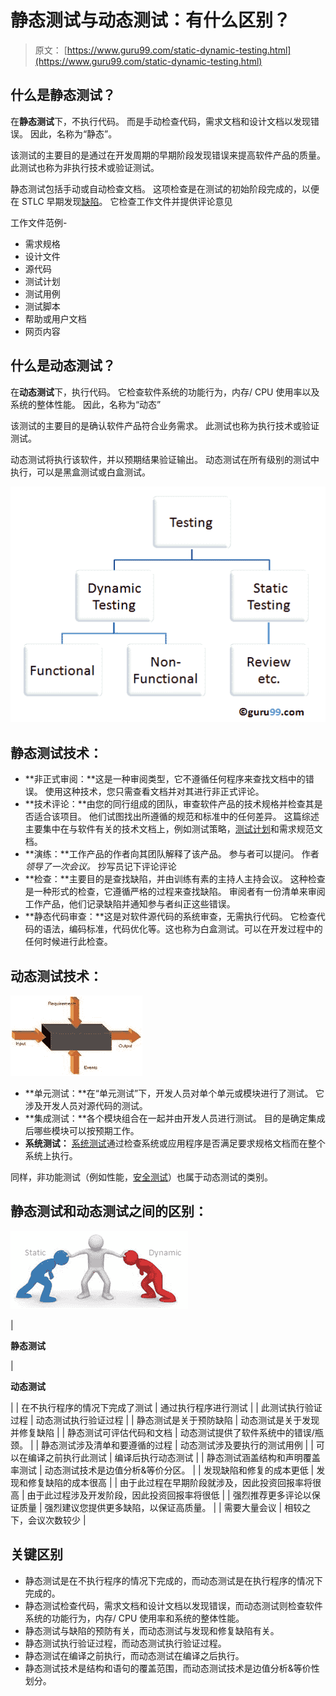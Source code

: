 # 静态测试与动态测试：有什么区别？

> 原文： [https://www.guru99.com/static-dynamic-testing.html](https://www.guru99.com/static-dynamic-testing.html)

## 什么是静态测试？

在**静态测试**下，不执行代码。 而是手动检查代码，需求文档和设计文档以发现错误。 因此，名称为“静态”。

该测试的主要目的是通过在开发周期的早期阶段发现错误来提高软件产品的质量。 此测试也称为非执行技术或验证测试。

静态测试包括手动或自动检查文档。 这项检查是在测试的初始阶段完成的，以便在 STLC 早期发现[缺陷](/defect-management-process.html)。 它检查工作文件并提供评论意​​见

工作文件范例-

*   需求规格
*   设计文件
*   源代码
*   测试计划
*   测试用例
*   测试脚本
*   帮助或用户文档
*   网页内容

## 什么是动态测试？

在**动态测试**下，执行代码。 它检查软件系统的功能行为，内存/ CPU 使用率以及系统的整体性能。 因此，名称为“动态”

该测试的主要目的是确认软件产品符合业务需求。 此测试也称为执行技术或验证测试。

动态测试将执行该软件，并以预期结果验证输出。 动态测试在所有级别的测试中执行，可以是黑盒测试或白盒测试。

![Static Testing Vs Dynamic Testing](img/e713ee68514d44ebab617c54d237aa9f.png)

## 静态测试技术：

*   **非正式审阅：**这是一种审阅类型，它不遵循任何程序来查找文档中的错误。 使用这种技术，您只需查看文档并对其进行非正式评论。
*   **技术评论：**由您的同行组成的团队，审查软件产品的技术规格并检查其是否适合该项目。 他们试图找出所遵循的规范和标准中的任何差异。 这篇综述主要集中在与软件有关的技术文档上，例如测试策略，[测试计划](/what-everybody-ought-to-know-about-test-planing.html)和需求规范文档。
*   **演练：**工作产品的作者向其团队解释了该产品。 参与者可以提问。 作者*领导了一次会议。* 抄写员记下评论评论
*   **检查：**主要目的是查找缺陷，并由训练有素的主持人主持会议。 这种检查是一种形式的检查，它遵循严格的过程来查找缺陷。 审阅者有一份清单来审阅工作产品，他们记录缺陷并通知参与者纠正这些错误。
*   **静态代码审查：**这是对软件源代码的系统审查，无需执行代码。 它检查代码的语法，编码标准，代码优化等。这也称为白盒测试。可以在开发过程中的任何时候进行此检查。

## 动态测试技术：

![Static Testing Vs Dynamic Testing](img/c3b8bec78ab36cd0ad7c4fa413c23a9b.png)

*   **单元测试：**在“单元测试”下，开发人员对单个单元或模块进行了测试。 它涉及开发人员对源代码的测试。
*   **集成测试：**各个模块组合在一起并由开发人员进行测试。 目的是确定集成后哪些模块可以按预期工作。
*   **系统测试：** [系统测试](/system-testing.html)通过检查系统或应用程序是否满足要求规格文档而在整个系统上执行。

同样，非功能测试（例如性能，[安全测试](/what-is-security-testing.html)）也属于动态测试的类别。

## **静态测试和动态测试之间的区别：**

![Static Testing Vs Dynamic Testing](img/10c02a66ac2f74b0533bc2d202508a58.png)

| 

**静态测试**

 | 

**动态测试**

 |
| 在不执行程序的情况下完成了测试 | 通过执行程序进行测试 |
| 此测试执行验证过程 | 动态测试执行验证过程 |
| 静态测试是关于预防缺陷 | 动态测试是关于发现并修复缺陷 |
| 静态测试可评估代码和文档 | 动态测试提供了软件系统中的错误/瓶颈。 |
| 静态测试涉及清单和要遵循的过程 | 动态测试涉及要执行的测试用例 |
| 可以在编译之前执行此测试 | 编译后执行动态测试 |
| 静态测试涵盖结构和声明覆盖率测试 | 动态测试技术是边值分析&等价分区。 |
| 发现缺陷和修复的成本更低 | 发现和修复缺陷的成本很高 |
| 由于此过程在早期阶段就涉及，因此投资回报率将很高 | 由于此过程涉及开发阶段，因此投资回报率将很低 |
| 强烈推荐更多评论以保证质量 | 强烈建议您提供更多缺陷，以保证高质量。 |
| 需要大量会议 | 相较之下，会议次数较少 |

## 关键区别

*   静态测试是在不执行程序的情况下完成的，而动态测试是在执行程序的情况下完成的。
*   静态测试检查代码，需求文档和设计文档以发现错误，而动态测试则检查软件系统的功能行为，内存/ CPU 使用率和系统的整体性能。
*   静态测试与缺陷的预防有关，而动态测试与发现和修复缺陷有关。
*   静态测试执行验证过程，而动态测试执行验证过程。
*   静态测试在编译之前执行，而动态测试在编译之后执行。
*   静态测试技术是结构和语句的覆盖范围，而动态测试技术是边值分析&等价性划分。